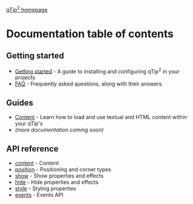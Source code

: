 [qTip<sup>2</sup> homepage](http://craigsworks.com/projects/qtip2)

# Documentation table of contents

## Getting started

* [Getting started](gettingstarted.md) - A guide to installing and configuring qTip<sup>2</sup> in your projects
* [FAQ](faq.md) - Frequently asked questions, along with their answers.

## Guides

* [Content](guide-content.md) - Learn how to load and use textual and HTML content within your qTip's
* _(more documentation coming soon)_

## API reference

* [content](content.md) - Content
* [position](position.md) - Positioning and corner types
* [show](show.md) - Show properties and effects
* [hide](hide.md) - Hide properties and effects
* [style](style.md) - Styling properties
* [events](events.md) - Events API